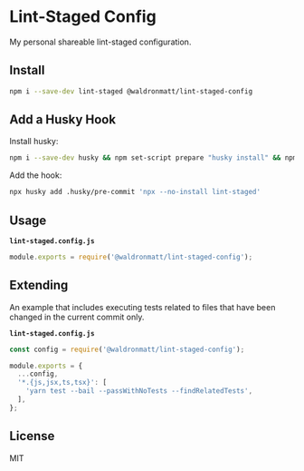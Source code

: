 # Lint-Staged Config

My personal shareable lint-staged configuration.

## Install

```bash
npm i --save-dev lint-staged @waldronmatt/lint-staged-config
```

## Add a Husky Hook

Install husky:

```bash
npm i --save-dev husky && npm set-script prepare "husky install" && npm run prepare
```

Add the hook:

```bash
npx husky add .husky/pre-commit 'npx --no-install lint-staged'
```

## Usage

**`lint-staged.config.js`**

```js
module.exports = require('@waldronmatt/lint-staged-config');
```

## Extending

An example that includes executing tests related to files that have been changed in the current commit only.

**`lint-staged.config.js`**

```js
const config = require('@waldronmatt/lint-staged-config');

module.exports = {
  ...config,
  '*.{js,jsx,ts,tsx}': [
    'yarn test --bail --passWithNoTests --findRelatedTests',
  ],
};
```

## License

MIT
